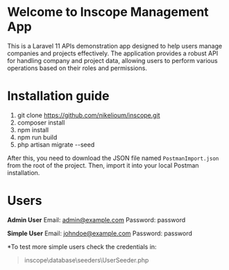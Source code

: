 # Welcome to Inscope Management App

This is a Laravel 11 APIs demonstration app designed to help users manage companies and projects effectively. The application provides a robust API for handling company and project data, allowing users to perform various operations based on their roles and permissions.


# Installation guide

 1. git clone https://github.com/nikelioum/inscope.git
 2. composer install
 3. npm install
 4. npm run build
 5. php artisan migrate --seed


After this, you need to download the JSON file named `PostmanImport.json` from the root of the project. Then, import it into your local Postman installation.

# Users 

**Admin User**
Email: admin@example.com
Password: password

**Simple User**
Email: johndoe@example.com
Password: password

*To test more simple users check the credentials in: 

>  inscope\database\seeders\UserSeeder.php

